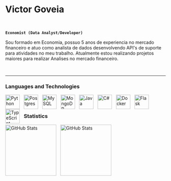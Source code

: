 # Victor Goveia

<br/>

**`Economist (Data Analyst/Developer)`**

Sou formado em Economia, possuo 5 anos de experiencia no mercado financeiro e atuo como analista de dados desenvolvendo API's de suporte para atividades no meu trabalho. Atualmente estou realizando projetos maiores para realizar Analises no mercado financeiro.

<br/>

- - - 


### Languages ​​and Technologies


 <img 
    align="left"
    alt="Python"
    title="Python"
    width="45px"
    style="padding-right: 10px;"
    src="https://cdn.jsdelivr.net/gh/devicons/devicon@latest/icons/python/python-original-wordmark.svg" 
 />


<img 
    align="left"
    alt="Postgres"
    title="Postgres"
    width="45px"
    style="padding-right: 10px;"
    src="https://cdn.jsdelivr.net/gh/devicons/devicon@latest/icons/postgresql/postgresql-original-wordmark.svg" 
/>


<img 
    align="left"
    alt="MySQL"
    title="MySQL"
    width="45px"
    style="padding-right: 10px;"
    src="https://cdn.jsdelivr.net/gh/devicons/devicon@latest/icons/mysql/mysql-original-wordmark.svg"
/>


<img
    align="left"
    alt="MongoDB"
    title="MongoDB"
    width="45px"
    style="padding-right: 10px;"
     src="https://cdn.jsdelivr.net/gh/devicons/devicon@latest/icons/mongodb/mongodb-original-wordmark.svg" 
/>
          

<img 
    align="left"
    alt="Java"
    title="Java"
    width="45px"
    style="padding-right: 10px;"
    src="https://cdn.jsdelivr.net/gh/devicons/devicon@latest/icons/java/java-original-wordmark.svg" 
/>

<img
    align="left"
    alt="C#"
    title="C#"
    width="45px"
    style="padding-right: 10px;"
    src="https://cdn.jsdelivr.net/gh/devicons/devicon@latest/icons/csharp/csharp-original.svg" 
/>

<img
    align="left"
    alt="Docker"
    title="Docker"
    width="45px"
    style="padding-right: 10px;"
    src="https://cdn.jsdelivr.net/gh/devicons/devicon@latest/icons/docker/docker-original-wordmark.svg"
/>

<img
    align="left"
    alt="Flask"
    title="Flask"
    width="45px"
    style="padding-right: 10px;"
    src="https://cdn.jsdelivr.net/gh/devicons/devicon@latest/icons/flask/flask-original-wordmark.svg"
/>

<img
    align="left"
    alt="TypeScript"
    title="TypeScript"
    width="45px"
    style="padding-right: 10px;"
    src="https://cdn.jsdelivr.net/gh/devicons/devicon@latest/icons/typescript/typescript-original.svg"
/>

<br/>
<br/>

### Statistics


<img
    align="left"
    alt="GitHub Stats"
    height="160"
    style="padding-right: 10px;"
    src="https://github-readme-stats.vercel.app/api?username=VBGVictor&show_icons=true&theme=dark&include_all_comits=true"
/>

<img
    align="left"
    alt="GitHub Stats"
    height="160"
    style="padding-right: 10px;"
    src="https://github-readme-stats.vercel.app/api/top-langs/?username=VBGVictor&theme=dark"
/>

